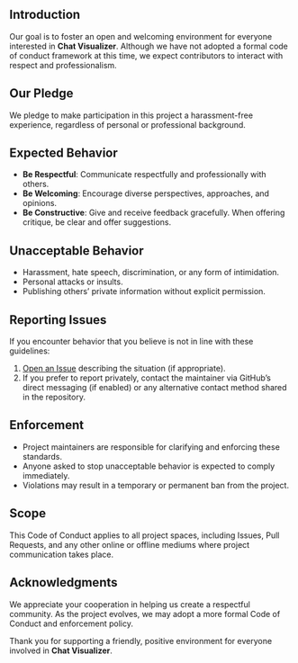 ## Introduction

Our goal is to foster an open and welcoming environment for everyone interested in **Chat Visualizer**. Although we have not adopted a formal code of conduct framework at this time, we expect contributors to interact with respect and professionalism.

## Our Pledge

We pledge to make participation in this project a harassment-free experience, regardless of personal or professional background.

## Expected Behavior

- **Be Respectful**: Communicate respectfully and professionally with others.
- **Be Welcoming**: Encourage diverse perspectives, approaches, and opinions.
- **Be Constructive**: Give and receive feedback gracefully. When offering critique, be clear and offer suggestions.

## Unacceptable Behavior

- Harassment, hate speech, discrimination, or any form of intimidation.
- Personal attacks or insults.
- Publishing others’ private information without explicit permission.

## Reporting Issues

If you encounter behavior that you believe is not in line with these guidelines:

1. [Open an Issue](../../issues) describing the situation (if appropriate).
2. If you prefer to report privately, contact the maintainer via GitHub’s direct messaging (if enabled) or any alternative contact method shared in the repository.

## Enforcement

- Project maintainers are responsible for clarifying and enforcing these standards.
- Anyone asked to stop unacceptable behavior is expected to comply immediately.
- Violations may result in a temporary or permanent ban from the project.

## Scope

This Code of Conduct applies to all project spaces, including Issues, Pull Requests, and any other online or offline mediums where project communication takes place.

## Acknowledgments

We appreciate your cooperation in helping us create a respectful community. As the project evolves, we may adopt a more formal Code of Conduct and enforcement policy.

Thank you for supporting a friendly, positive environment for everyone involved in **Chat Visualizer**.
